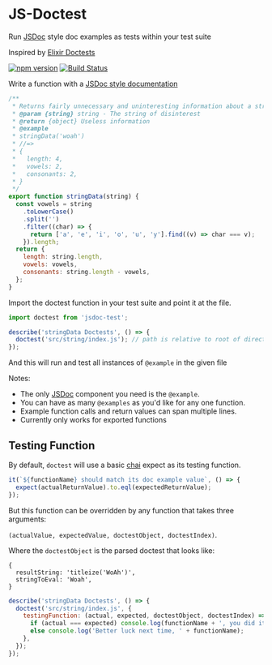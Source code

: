 # JS-Doctest

Run [JSDoc](http://usejsdoc.org/about-getting-started.html) style doc examples as tests within your test suite

Inspired by [Elixir Doctests](https://elixir-lang.org/getting-started/mix-otp/docs-tests-and-with.html)

[![npm version](https://badge.fury.io/js/jsdoc-test.svg)](https://badge.fury.io/js/jsdoc-test)
[![Build Status](https://travis-ci.org/MainShayne233/js-doctest.svg?branch=master)](https://travis-ci.org/MainShayne233/js-doctest)

Write a function with a [JSDoc style documentation](http://usejsdoc.org/about-getting-started.html)

```javascript
/**
 * Returns fairly unnecessary and uninteresting information about a string
 * @param {string} string - The string of disinterest
 * @return {object} Useless information
 * @example
 * stringData('woah')
 * //=>
 * {
 *   length: 4,
 *   vowels: 2,
 *   consonants: 2,
 * }
 */
export function stringData(string) {
  const vowels = string
    .toLowerCase()
    .split('')
    .filter((char) => {
      return ['a', 'e', 'i', 'o', 'u', 'y'].find((v) => char === v);
    }).length;
  return {
    length: string.length,
    vowels: vowels,
    consonants: string.length - vowels,
  };
}
```

Import the doctest function in your test suite and point it at the file.

```javascript
import doctest from 'jsdoc-test';

describe('stringData Doctests', () => {
  doctest('src/string/index.js'); // path is relative to root of directory
});
```

And this will run and test all instances of `@example` in the given file

Notes:

* The only [JSDoc](http://usejsdoc.org/about-getting-started.html) component
  you need is the `@example`.
* You can have as many `@examples` as you'd like for any one function.
* Example function calls and return values can span multiple lines.
* Currently only works for exported functions

## Testing Function

By default, `doctest` will use a basic [chai](https://github.com/chaijs/chai)
expect as its testing function.

```javascript
it(`${functionName} should match its doc example value`, () => {
  expect(actualReturnValue).to.eql(expectedReturnValue);
});
```

But this function can be overridden by any function that takes three arguments:

`(actualValue, expectedValue, doctestObject, doctestIndex)`.

Where the `doctestObject` is the parsed doctest that looks like:

```
{
  resultString: 'titleize('WoAh')',
  stringToEval: 'Woah',
}
```

```javascript
describe('stringData Doctests', () => {
  doctest('src/string/index.js', {
    testingFunction: (actual, expected, doctestObject, doctestIndex) => {
      if (actual === expected) console.log(functionName + ', you did it!');
      else console.log('Better luck next time, ' + functionName);
    },
  });
});
```
